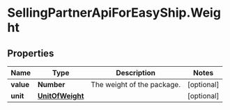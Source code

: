 # SellingPartnerApiForEasyShip.Weight

## Properties

Name | Type | Description | Notes
------------ | ------------- | ------------- | -------------
**value** | **Number** | The weight of the package. | [optional] 
**unit** | [**UnitOfWeight**](UnitOfWeight.md) |  | [optional] 


